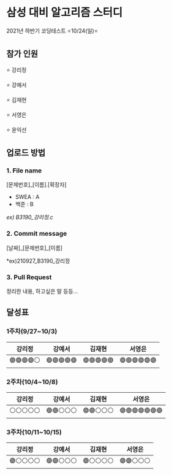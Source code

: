 # 삼성 대비 알고리즘 스터디
2021년 하반기 코딩테스트 ⭐10/24(일)⭐

## 참가 인원
⭐ 강리정

⭐ 강예서

⭐ 김재현

⭐ 서영은

⭐ 윤익선

## 업로드 방법
### 1. File name
[문제번호]_[이름].[확장자]
- SWEA : A
- 백준 : B

*ex) B3190_강리정.c*

### 2. Commit message
[날짜]\_[문제번호]_[이름]

*ex)210927_B3190_강리정

### 3. Pull Request
정리한 내용, 하고싶은 말 등등...

## 달성표
### 1주차(9/27~10/3)
|    강리정   |    강예서   |    김재현   |     서영은    |
|------------|-------------|------------|---------------|
|🟣🟣🟣🟣⚪️|🟣🟣🟣🟣🟣|🟣🟣🟣🟣🟣|🟣🟣🟣🟣🟣🟣|

### 2주차(10/4~10/8)
|    강리정   |    강예서   |    김재현   |     서영은    |
|------------|-------------|------------|---------------|
|⚪️⚪️⚪️⚪️⚪️|🟣🟣⚪️⚪️⚪️|🟣🟣⚪️⚪️⚪️|🟣🟣🟣🟣🟣🟣🟣|

### 3주차(10/11~10/15)
|    강리정   |    강예서   |    김재현   |     서영은    |
|------------|-------------|------------|---------------|
|🟣⚪️⚪️⚪️⚪️|🟣🟣⚪️⚪️⚪️|🟣⚪️⚪️⚪️⚪️|🟣🟣⚪️⚪️⚪️|
